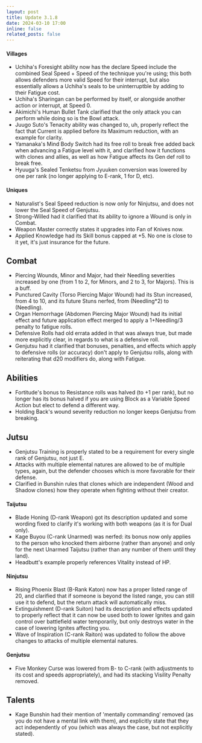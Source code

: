 ```yaml
---
layout: post
title: Update 3.1.8
date: 2024-03-10 17:00
inline: false
related_posts: false
---
```


#### Villages
 - Uchiha's Foresight ability now has the declare Speed include the combined Seal Speed + Speed of the technique you're using; this both allows defenders more valid Speed for their interrupt, but also essentially allows a Uchiha's seals to be uninterruptble by adding to their Fatigue cost.
 - Uchiha's Sharingan can be performed by itself, or alongside another action or interrupt, at Speed 0.
 - Akimichi's Human Bullet Tank clarified that the only attack you can perform while doing so is the Bowl attack.
 - Juugo Suto's Tenacity ability was changed to, uh, properly reflect the fact that Current is applied before its Maximum reduction, with an example for clarity.
 - Yamanaka's Mind Body Switch had its free roll to break free added back when advancing a Fatigue level with it, and clarified how it functions with clones and allies, as well as how Fatigue affects its Gen def roll to break free.
 - Hyuuga's Sealed Tenketsu from Jyuuken conversion was lowered by one per rank (no longer applying to E-rank, 1 for D, etc).

#### Uniques 
 - Naturalist's Seal Speed reduction is now only for Ninjutsu, and does not lower the Seal Speed of Genjutsu.
 - Strong-Willed had it clarified that its ability to ignore a Wound is only in Combat.
 - Weapon Master correctly states it upgrades into Fan of Knives now.
 - Applied Knowledge had its Skill bonus capped at +5.  No one is close to it yet, it's just insurance for the future.

## Combat
 - Piercing Wounds, Minor and Major, had their Needling severities increased by one (from 1 to 2, for Minors, and 2 to 3, for Majors). This is a buff.
 - Punctured Cavity (Torso Piercing Major Wound) had its Stun increased, from 4 to 10, and its future Stuns nerfed, from (Needling*2) to (Needling).
 - Organ Hemorrhage (Abdomen Piercing Major Wound) had its initial effect and future application effect merged to apply a 1+Needling/3 penalty to fatigue rolls.
 - Defensive Rolls had old errata added in that was always true, but made more explicitly clear, in regards to what is a defensive roll.
 - Genjutsu had it clarified that bonuses, penalties, and effects which apply to defensive rolls (or accuracy) don't apply to Genjutsu rolls, along with reiterating that d20 modifiers do, along with Fatigue.

## Abilities
 - Fortitude's bonus to Resistance rolls was halved (to +1 per rank), but no longer has its bonus halved if you are using Block as a Variable Speed Action but elect to defend a different way.
 - Holding Back's wound severity reduction no longer keeps Genjutsu from breaking.

## Jutsu
 - Genjutsu Training is properly stated to be a requirement for every single rank of Genjutsu, not just E.
 - Attacks with multiple elemental natures are allowed to be of multiple types, again, but the defender chooses which is more favorable for their defense.
 - Clarified in Bunshin rules that clones which are independent (Wood and Shadow clones) how they operate when fighting without their creator.

#### Taijutsu
 - Blade Honing (D-rank Weapon) got its description updated and some wording fixed to clarify it's working with both weapons (as it is for Dual only).
 - Kage Buyou (C-rank Unarmed) was nerfed: its bonus now only applies to the person who knocked them airborne (rather than anyone) and only for the next Unarmed Taijutsu (rather than any number of them until they land).
 - Headbutt's example properly references Vitality instead of HP.

#### Ninjutsu 
 - Rising Phoenix Blast (B-Rank Katon) now has a proper listed range of 20, and clarified that if someone is beyond the listed range, you can still use it to defend, but the return attack will automatically miss.
 - Extinguishment (D-rank Suiton) had its description and effects updated to properly reflect that it can now be used both to lower Ignites and gain control over battlefield water temporarily, but only destroys water in the case of lowering Ignites affecting you. 
 - Wave of Inspiration (C-rank Raiton) was updated to follow the above changes to attacks of multiple elemental natures.

#### Genjutsu
 - Five Monkey Curse was lowered from B- to C-rank (with adjustments to its cost and speeds appropriately), and had its stacking Visility Penalty removed.

## Talents
 - Kage Bunshin had their mention of 'mentally commanding' removed (as you do not have a mental link with them), and explicitly state that they act independently of you (which was always the case, but not explicitly stated).